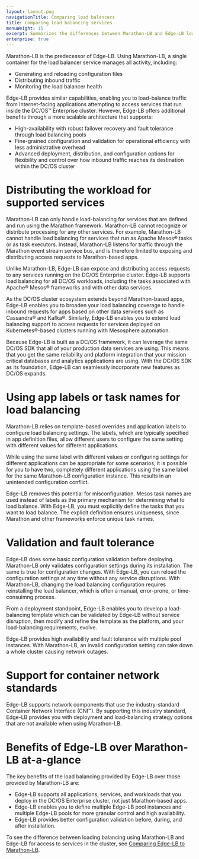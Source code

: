 ```yaml
---
layout: layout.pug
navigationTitle: Comparing load balancers
title: Comparing load balancing services
menuWeight: 15
excerpt: Summarizes the differences between Marathon-LB and Edge-LB load balancing services
enterprise: true
---
```


Marathon-LB is the predecessor of Edge-LB. Using Marathon-LB, a single container for the load balancer service manages all activity, including:
- Generating and reloading configuration files
- Distributing inbound traffic
- Monitoring the load balancer health

Edge-LB provides similar capabilities, enabling you to load-balance traffic from Internet-facing applications attempting to access services that run inside the DC/OS&trade; Enterprise cluster. However, Edge-LB offers additional benefits through a more scalable architecture that supports:
- High-availability with robust failover recovery and fault tolerance through load balancing pools
- Fine-grained configuration and validation for operational efficiency with less administrative overhead
- Advanced deployment, distribution, and configuration options for flexibility and control over how inbound traffic reaches its destination within the DC/OS cluster

# Distributing the workload for supported services
Marathon-LB can only handle load-balancing for services that are defined and run using the Marathon framework. Marathon-LB cannot recognize or distribute processing for any other services. For example, Marathon-LB cannot handle load balancing for services that run as Apache Mesos&reg; tasks or as task executors. Instead, Marathon-LB listens for traffic through the Marathon event stream service bus, and is therefore limited to exposing and distributing access requests to Marathon-based apps.

Unlike Marathon-LB, Edge-LB can expose and distributing access requests to any services running on the DC/OS Enterprise cluster. Edge-LB supports load balancing for all DC/OS workloads, including the tasks associated with Apache&reg; Mesos&reg; frameworks and with other data services.

As the DC/OS cluster ecosystem extends beyond Marathon-based apps, Edge-LB enables you to broaden your load balancing coverage to handle inbound requests for apps based on other data services such as Cassandra&reg; and Kafka&reg;. Similarly, Edge-LB enables you to extend load balancing support to access requests for services deployed on Kubernetes&reg;-based clusters running with Mesosphere automation.

Because Edge-LB is built as a DC/OS framework, it can leverage the same DC/OS SDK that all of your production data services are using. This means that you get the same reliability and platform integration that your mission critical databases and analytics applications are using. With the DC/OS SDK as its foundation, Edge-LB can seamlessly incorporate new features as DC/OS expands.

# Using app labels or task names for load balancing
Marathon-LB relies on template-based overrides and application labels to configure load balancing settings. The labels, which are typically specified in app definition files, allow different users to configure the same setting with different values for different applications. 

While using the same label with different values or configuring settings for different applications can be appropriate for some scenarios, it is possible for you to have two, completely different applications using the same label for the same Marathon-LB configuration instance. This results in an unintended configuration conflict.

Edge-LB removes this potential for misconfiguration. Mesos task names are used instead of labels as the primary mechanism for determining what to load balance. With Edge-LB, you must explicitly define the tasks that you want to load balance. The explicit definition ensures uniqueness, since Marathon and other frameworks enforce unique task names.

# Validation and fault tolerance
Edge-LB does some basic configuration validation before deploying. Marathon-LB only validates configuration settings during its installation. The same is true for configuration changes. With Edge-LB, you can reload the configuration settings at any time without any service disruptions. With Marathon-LB, changing the load balancing configuration requires reinstalling the load balancer, which is often a manual, error-prone, or time-consuimng process.

From a deployment standpoint, Edge-LB enables you to develop a load-balancing template which can be validated by Edge-LB without service disruption, then modify and refine the template as the platform, and your load-balancing requirements, evolve.

Edge-LB provides high availability and fault tolerance with multiple pool instances. With Marathon-LB, an invalid configuration setting can take down a whole cluster causing network outages.

# Support for container network standards
Edge-LB supports network components that use the industry-standard Container Network Interface (CNI&trade;). By supporting this industry standard, Edge-LB provides you with deployment and load-balancing strategy options that are not available when using Marathon-LB.

# Benefits of Edge-LB over Marathon-LB at-a-glance
The key benefits of the load balancing provided by Edge-LB over those provided by Marathon-LB are: 
- Edge-LB supports all applications, services, and workloads that you deploy in the DC/OS Enterprise cluster, not just Marathon-based apps.
-	Edge-LB enables you to define multiple Edge-LB pool instances and multiple Edge-LB pools for more granular control and high availability.
-	Edge-LB provides better configuration validation before, during, and after installation.

To see the difference between loading balancing using Marathon-LB and Edge-LB for access to services in the cluster, see [Comparing Edge-LB to Marathon-LB](/services/edge-lb/getting-started/edge-lb-mlb-example/).
